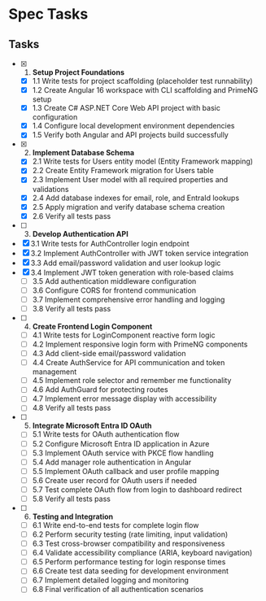 # Spec Tasks

## Tasks

- [x] 1. **Setup Project Foundations**
  - [x] 1.1 Write tests for project scaffolding (placeholder test runnability)
  - [x] 1.2 Create Angular 16 workspace with CLI scaffolding and PrimeNG setup
  - [x] 1.3 Create C# ASP.NET Core Web API project with basic configuration
  - [x] 1.4 Configure local development environment dependencies
  - [x] 1.5 Verify both Angular and API projects build successfully

- [x] 2. **Implement Database Schema**
  - [x] 2.1 Write tests for Users entity model (Entity Framework mapping)
  - [x] 2.2 Create Entity Framework migration for Users table
  - [x] 2.3 Implement User model with all required properties and validations
  - [x] 2.4 Add database indexes for email, role, and EntraId lookups
  - [x] 2.5 Apply migration and verify database schema creation
  - [x] 2.6 Verify all tests pass

- [ ] 3. **Develop Authentication API**
- [x] 3.1 Write tests for AuthController login endpoint
- [x] 3.2 Implement AuthController with JWT token service integration
- [x] 3.3 Add email/password validation and user lookup logic
- [x] 3.4 Implement JWT token generation with role-based claims
  - [ ] 3.5 Add authentication middleware configuration
  - [ ] 3.6 Configure CORS for frontend communication
  - [ ] 3.7 Implement comprehensive error handling and logging
  - [ ] 3.8 Verify all tests pass

- [ ] 4. **Create Frontend Login Component**
  - [ ] 4.1 Write tests for LoginComponent reactive form logic
  - [ ] 4.2 Implement responsive login form with PrimeNG components
  - [ ] 4.3 Add client-side email/password validation
  - [ ] 4.4 Create AuthService for API communication and token management
  - [ ] 4.5 Implement role selector and remember me functionality
  - [ ] 4.6 Add AuthGuard for protecting routes
  - [ ] 4.7 Implement error message display with accessibility
  - [ ] 4.8 Verify all tests pass

- [ ] 5. **Integrate Microsoft Entra ID OAuth**
  - [ ] 5.1 Write tests for OAuth authentication flow
  - [ ] 5.2 Configure Microsoft Entra ID application in Azure
  - [ ] 5.3 Implement OAuth service with PKCE flow handling
  - [ ] 5.4 Add manager role authentication in Angular
  - [ ] 5.5 Implement OAuth callback and user profile mapping
  - [ ] 5.6 Create user record for OAuth users if needed
  - [ ] 5.7 Test complete OAuth flow from login to dashboard redirect
  - [ ] 5.8 Verify all tests pass

- [ ] 6. **Testing and Integration**
  - [ ] 6.1 Write end-to-end tests for complete login flow
  - [ ] 6.2 Perform security testing (rate limiting, input validation)
  - [ ] 6.3 Test cross-browser compatibility and responsiveness
  - [ ] 6.4 Validate accessibility compliance (ARIA, keyboard navigation)
  - [ ] 6.5 Perform performance testing for login response times
  - [ ] 6.6 Create test data seeding for development environment
  - [ ] 6.7 Implement detailed logging and monitoring
  - [ ] 6.8 Final verification of all authentication scenarios
